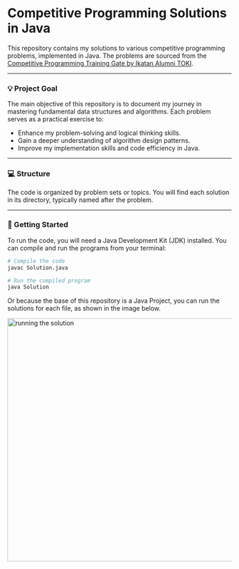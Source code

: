 # Competitive Programming Solutions in Java

This repository contains my solutions to various competitive programming problems, implemented in Java. The problems are sourced from the [Competitive Programming Training Gate by Ikatan Alumni TOKI](https://tlx.toki.id/).

---

### 💡 Project Goal
The main objective of this repository is to document my journey in mastering fundamental data structures and algorithms. Each problem serves as a practical exercise to:
* Enhance my problem-solving and logical thinking skills.
* Gain a deeper understanding of algorithm design patterns.
* Improve my implementation skills and code efficiency in Java.

---

### 💻 Structure
The code is organized by problem sets or topics. You will find each solution in its directory, typically named after the problem.

---

### 🚀 Getting Started
To run the code, you will need a Java Development Kit (JDK) installed. You can compile and run the programs from your terminal:

```bash
# Compile the code
javac Solution.java

# Run the compiled program
java Solution
```

Or because the base of this repository is a Java Project, you can run the solutions for each file, as shown in the image below.

<img width="1099" height="545" alt="running the solution" src="https://github.com/user-attachments/assets/00379ce6-ff39-4ceb-9ae4-e12484fb0a05" />

